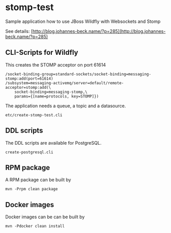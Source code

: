 # stomp-test

Sample application how to use JBoss Wildfly with Websockets and Stomp

See details: [http://blog.johannes-beck.name/?p=285](http://blog.johannes-beck.name/?p=285)

## CLI-Scripts for Wildfly

This creates the STOMP acceptor on port 61614

	/socket-binding-group=standard-sockets/socket-binding=messaging-stomp:add(port=61614)
	/subsystem=messaging-activemq/server=default/remote-acceptor=stomp:add(\
		socket-binding=messaging-stomp,\
		params={[name=protocols, key=STOMP]})

The application needs a queue, a topic and a datasource.

	etc/create-stomp-test.cli

## DDL scripts

The DDL scripts are available for PostgreSQL.

	create-postgresql.cli

## RPM package

A RPM package can be built by 

	mvn -Prpm clean package

## Docker images

Docker images can be can be built by 

	mvn -Pdocker clean install
